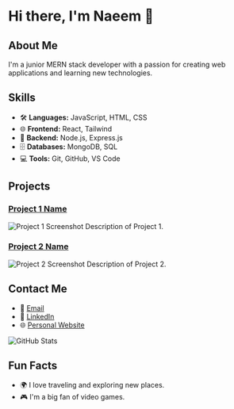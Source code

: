 # Hi there, I'm Naeem 👋

## About Me
I'm a junior MERN stack developer with a passion for creating web applications and learning new technologies.

## Skills
- 🛠 **Languages:** JavaScript, HTML, CSS
- 🌐 **Frontend:** React, Tailwind
- 🔧 **Backend:** Node.js, Express.js
- 🗄️ **Databases:** MongoDB, SQL
- 💻 **Tools:** Git, GitHub, VS Code

## Projects
### [Project 1 Name](https://github.com/yourusername/project1)
![Project 1 Screenshot](https://via.placeholder.com/150)
Description of Project 1.

### [Project 2 Name](https://github.com/yourusername/project2)
![Project 2 Screenshot](https://via.placeholder.com/150)
Description of Project 2.

## Contact Me
- 📧 [Email](naeemul.online@gmail.com)
- 💼 [LinkedIn](https://www.linkedin.com/in/naeemul-online)
- 🌐 [Personal Website](https://naeemul-online.com)

![GitHub Stats](https://github-readme-stats.vercel.app/api?username=yourusername&show_icons=true)

## Fun Facts
- 🌍 I love traveling and exploring new places.
- 🎮 I'm a big fan of video games.
